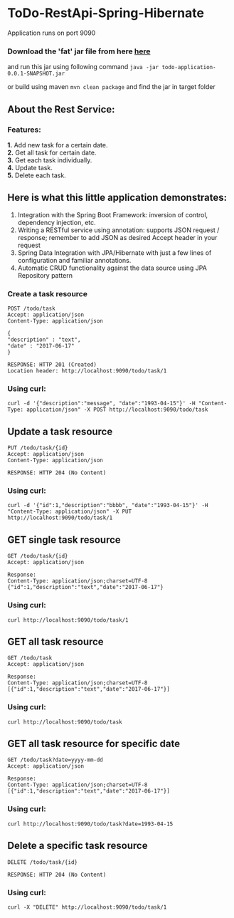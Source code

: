 # ToDo-RestApi-Spring-Hibernate
Application runs on port 9090

### Download the 'fat' jar file from here [here](https://github.com/VishalTheAries/ToDo-RestApi-Spring-Hibernate/blob/master/target/todo-application-0.0.1-SNAPSHOT.jar)

and run this jar using following command
	`java -jar todo-application-0.0.1-SNAPSHOT.jar`

or build using maven
	`mvn clean package` and find the jar in target folder

## About the Rest Service:

### Features:

**1.** Add new task for a certain date.<br/>
**2.** Get all task for certain date.<br/>
**3.** Get each task individually.<br/>
**4.** Update task.<br/>
**5.** Delete each task.<br/>

## Here is what this little application demonstrates:

1. Integration with the Spring Boot Framework: inversion of control, dependency injection, etc.
2. Writing a RESTful service using annotation: supports JSON request / response; remember to add JSON as desired Accept header in your request
3. Spring Data Integration with JPA/Hibernate with just a few lines of configuration and familiar annotations.
4. Automatic CRUD functionality against the data source using JPA Repository pattern

### Create a task resource
`POST /todo/task`<br/>
`Accept: application/json`<br/>
`Content-Type: application/json`<br/>
```
{
"description" : "text",
"date" : "2017-06-17"
}

RESPONSE: HTTP 201 (Created)
Location header: http://localhost:9090/todo/task/1
```
### Using curl:
    curl -d '{"description":"message", "date":"1993-04-15"}' -H "Content-Type: application/json" -X POST http://localhost:9090/todo/task

## Update a task resource

`PUT /todo/task/{id}`<br/>
`Accept: application/json`<br/>
`Content-Type: application/json`<br/>
```
RESPONSE: HTTP 204 (No Content)
```
### Using curl:
    curl -d '{"id":1,"description":"bbbb", "date":"1993-04-15"}' -H "Content-Type: application/json" -X PUT http://localhost:9090/todo/task/1

## GET single task resource
`GET /todo/task/{id}`<br/>
`Accept: application/json`<br/>

```
Response:
Content-Type: application/json;charset=UTF-8
{"id":1,"description":"text","date":"2017-06-17"}
```
### Using curl:
	curl http://localhost:9090/todo/task/1
	
## GET all task resource
`GET /todo/task`<br/>
`Accept: application/json`<br/>
```
Response:
Content-Type: application/json;charset=UTF-8
[{"id":1,"description":"text","date":"2017-06-17"}]
```
### Using curl:
	curl http://localhost:9090/todo/task
	
## GET all task resource for specific date
`GET /todo/task?date=yyyy-mm-dd`<br/>
`Accept: application/json`<br/>

```
Response:
Content-Type: application/json;charset=UTF-8
[{"id":1,"description":"text","date":"2017-06-17"}]
```
### Using curl:
	curl http://localhost:9090/todo/task?date=1993-04-15

## Delete a specific task resource
`DELETE /todo/task/{id}`
```
RESPONSE: HTTP 204 (No Content)
```
### Using curl:
	curl -X "DELETE" http://localhost:9090/todo/task/1
	

